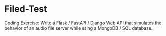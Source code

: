 # Filed-Test
Coding Exercise: Write a Flask / FastAPI / Django Web API that simulates the behavior of an audio file  server while using a MongoDB / SQL database. 
